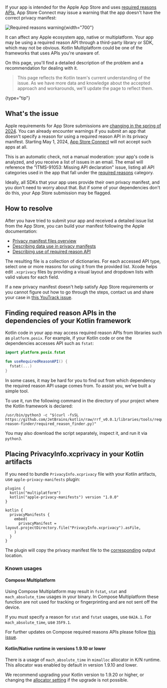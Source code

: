 [//]: # (title: Privacy manifest for iOS apps)

If your app is intended for the Apple App Store and uses [required reasons APIs](https://developer.apple.com/documentation/bundleresources/privacy_manifest_files/describing_use_of_required_reason_api),
App Store Connect may issue a warning that the app doesn't have the correct privacy manifest:

![Required reasons warning](app-store-required-reasons-warning.png){width="700"}

It can affect any Apple ecosystem app, native or multiplatform. Your app may be using a required reason API through a
third-party library or SDK, which may not be obvious. Kotlin Multiplatform could be one of the frameworks that uses APIs
you're unaware of.

On this page, you'll find a detailed description of the problem and a recommendation for dealing with it.

> This page reflects the Kotlin team's current understanding of the issue.
> As we have more data and knowledge about the accepted approach and workarounds, we'll update the page to reflect them.
>
{type="tip"}

## What's the issue

Apple requirements for App Store submissions are [changing in the spring of 2024](https://developer.apple.com/news/?id=r1henawx).
You can already encounter warnings if you submit an app that doesn't specify a reason for using a required reason API in
its privacy manifest. Starting May 1, 2024, [App Store Connect](https://appstoreconnect.apple.com) will not accept such apps at all.

This is an automatic check, not a manual moderation: your app's code is analyzed, and you receive a list of issues in an
email. The email will reference the "ITMS-91053: Missing API declaration" issue, listing all API categories used in the
app that fall under the [required reasons](https://developer.apple.com/documentation/bundleresources/privacy_manifest_files/describing_use_of_required_reason_api)
category.

Ideally, all SDKs that your app uses provide their own privacy manifest, and you don't need to worry about that.
But if some of your dependencies don't do this, your App Store submission may be flagged.

## How to resolve

After you have tried to submit your app and received a detailed issue list from the App Store, you can build your manifest
following the Apple documentation:

* [Privacy manifest files overview](https://developer.apple.com/documentation/bundleresources/privacy_manifest_files)
* [Describing data use in privacy manifests](https://developer.apple.com/documentation/bundleresources/privacy_manifest_files/describing_data_use_in_privacy_manifests)
* [Describing use of required reason API](https://developer.apple.com/documentation/bundleresources/privacy_manifest_files/describing_use_of_required_reason_api)

The resulting file is a collection of dictionaries. For each accessed API type, select one or more reasons for using it
from the provided list. Xcode helps edit `.xcprivacy` files by providing a visual layout and dropdown lists with
valid values for each field.

If a new privacy manifest doesn't help satisfy App Store requirements or you cannot figure out how to go through the steps,
contact us and share your case in [this YouTrack issue](https://youtrack.jetbrains.com/issue/KT-67603).

## Finding required reason APIs in the dependencies of your Kotlin framework

Kotlin code in your app may access required reason APIs from libraries such as `platform.posix`. For example, if your Kotlin code or one the dependencies accesses API such as `fstat`:
```kotlin
import platform.posix.fstat

fun useRequiredReasonAPI() {
  fstat(...)
}
```

In some cases, it may be hard for you to find out from which dependency the required reason API usage comes from. To assist you, we've built a simple tool.

To use it, run the following command in the directory of your project where the Kotlin framework is declared:
```
/usr/bin/python3 -c "$(curl -fsSL https://github.com/JetBrains/kotlin/raw/rrf_v0.0.1/libraries/tools/required-reason-finder/required_reason_finder.py)"
```
You may also download the script separately, inspect it, and run it via `python3`.

## Placing PrivacyInfo.xcprivacy in your Kotlin artifacts

If you need to bundle `PrivacyInfo.xcprivacy` file with your Kotlin artifacts, use `apple-privacy-manifests` plugin:
```
plugins {
  kotlin("multiplatform")
  kotlin("apple-privacy-manifests") version "1.0.0"
}

kotlin {
  privacyManifests {
    embed(
      privacyManifest = layout.projectDirectory.file("PrivacyInfo.xcprivacy").asFile,
    )
  }
}
```

The plugin will copy the privacy manifest file to the [corresponding](https://developer.apple.com/documentation/bundleresources/privacy_manifest_files/adding_a_privacy_manifest_to_your_app_or_third-party_sdk?language=objc) output location.

### Known usages

#### Compose Multiplatform

Using Compose Multiplatform may result in `fstat`, `stat` and `mach_absolute_time` usages in your binary. In Compose Multiplatform these function are not used for tracking or fingerprinting and are not sent off the device. 

If you must specify a reason for `stat` and `fstat` usages, use `0A2A.1`. For `mach_absolute_time`, use `35F9.1`.

For further updates on Compose required reasons APIs please follow [this issue](https://github.com/JetBrains/compose-multiplatform/issues/4738).

#### Kotlin/Native runtime in versions 1.9.10 or lower

There is a usage of `mach_absolute_time` in `mimalloc` allocator in K/N runtime. This allocator was enabled by default in version 1.9.10 and lower.

We recommend upgrading your Kotlin version to 1.9.20 or higher, or changing the [allocator setting](https://kotlinlang.org/docs/native-memory-manager.html#adjust-memory-consumption) if the upgrade is not possible.
